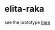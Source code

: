 # elita-raka

see the prototype <a href="http://undanganmanten.my.id/elita-raka" target="_blank">here</a>
